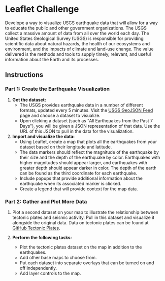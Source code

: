 # Leaflet Challenge
Develope a way to visualize USGS earthquake data that will allow for a way to educate the public and other government organizations. The USGS collect a massive amount of data from all over the world each day. The United States Geological Survey (USGS) is responsible for providing scientific data about natural hazards, the health of our ecosystems and environment, and the impacts of climate and land-use change. The value delivered is the methods and tools to supply timely, relevant, and useful information about the Earth and its processes.

## Instructions
### Part 1: Create the Earthquake Visualization
1. **Get the dataset:** 
    - The USGS provides earthquake data in a number of different formats, updated every 5 minutes. Visit the [USGS GeoJSON Feed](https://earthquake.usgs.gov/earthquakes/feed/v1.0/geojson.php) page and choose a dataset to visualize.
    - Upon clicking a dataset (such as "All Earthquakes from the Past 7 Days"), you will be given a JSON representation of that data. Use the URL of this JSON to pull in the data for the visualization.
2. **Import and visualize the data:**
    - Using Leaflet, create a map that plots all the earthquakes from your dataset based on their longitude and latitude.
    - The data markers should reflect the magnitude of the earthquake by their size and the depth of the earthquake by color. Earthquakes with higher magnitudes should appear larger, and earthquakes with greater depth should appear darker in color. The depth of the earth can be found as the third coordinate for each earthquake.
    - Include popups that provide additional information about the earthquake when its associated marker is clicked.
    - Create a legend that will provide context for the map data.

### Part 2: Gather and Plot More Data 
1. Plot a second dataset on your map to illustrate the relationship between tectonic plates and seismic activity. Pull in this dataset and visualize it alongside the original data. Data on tectonic plates can be found at [GitHub Tectonic Plates](https://github.com/fraxen/tectonicplates).

2. **Perform the following tasks:**
    - Plot the tectonic plates dataset on the map in addition to the earthquakes.
    - Add other base maps to choose from.
    - Put each dataset into separate overlays that can be turned on and off independently.
    - Add layer controls to the map.
